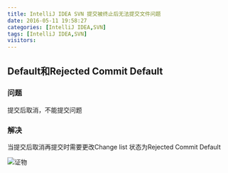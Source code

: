 ```yaml
---
title: IntelliJ IDEA SVN 提交被终止后无法提交文件问题
date: 2016-05-11 19:58:27
categories: [IntelliJ IDEA,SVN]
tags: [IntelliJ IDEA,SVN]
visitors:
---
```

## Default和Rejected Commit Default
### 问题
提交后取消，不能提交问题
### 解决
当提交后取消再提交时需要更改Change list 状态为Rejected Commit Default
<!-- more -->
![证物](http://zhoufangyuan.me/images/Default.PNG)
